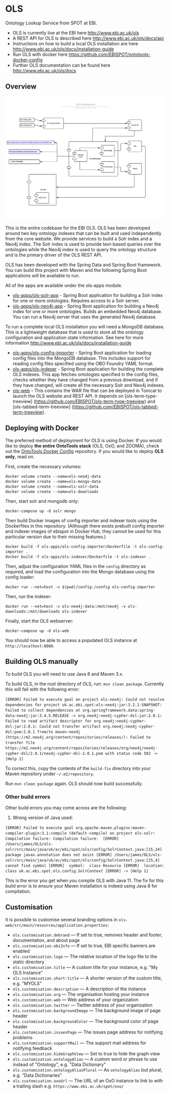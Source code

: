 # OLS

Ontology Lookup Service from SPOT at EBI.

* OLS is currently live at the EBI here http://www.ebi.ac.uk/ols
* A REST API for OLS is described here http://www.ebi.ac.uk/ols/docs/api
* Instructions on how to build a local OLS installation are here
  http://www.ebi.ac.uk/ols/docs/installation-guide
* Run OLS with docker here
  https://github.com/EBISPOT/ontotools-docker-config
* Further OLS documentation can be found here
  http://www.ebi.ac.uk/ols/docs

## Overview

![OLS Architecture](OLS-Architecture.png)

This is the entire codebase for the EBI OLS. OLS has been developed
around two key ontology indexes that can be built and used independently
from the core website. We provide services to build a Solr index and a
Neo4j index. The Solr index is used to provide text-based queries over
the ontologies while the Neo4j index is used to query the ontology
structure and is the primary driver of the OLS REST API.
 
OLS has been developed with the Spring Data and Spring Boot framework.
You can build this project with Maven and the following Spring Boot
applications will be available to run.
 
All of the apps are available under the ols-apps module.

* [ols-apps/ols-solr-app](ols-apps/ols-solr-app) - Spring Boot
  application for building a Solr index for one or more ontologies.
  Requires access to a Solr server.
* [ols-apps/ols-neo4j-app](ols-apps/ols-neo4j-app) - Spring Boot
  application for building a Neo4j index for one or more ontologies.
  Builds an embedded Neo4j database. You can run a Neo4j server that
  uses the generated Neo4j database.

To run a complete local OLS installation you will need a MongoDB
database. This is a lightweight database that is used to store all the
ontology configuration and application state information. See here for
more information http://www.ebi.ac.uk/ols/docs/installation-guide

* [ols-apps/ols-config-importer](ols-apps/ols-config-importer) - Spring
  Boot application for loading config files into the MongoDB database.
  This includes support for reading config files specified using the OBO
  Foundry YAML format.
* [ols-apps/ols-indexer](ols-apps/ols-indexer) - Spring Boot
  application for building the complete OLS indexes. This app fetches
  ontologies specified in the config files, checks whether they have
  changed from a previous download, and if they have changed, will
  create all the necessary Solr and Neo4j indexes.
* [ols-web](ols-web) - This contains the WAR file that can be deployed
  in Tomcat to launch the OLS website and REST API. It depends on
  [ols-term-type-treeview]
  (https://github.com/EBISPOT/ols-term-type-treeview) and
  [ols-tabbed-term-treeview]
  (https://github.com/EBISPOT/ols-tabbed-term-treeview).


## Deploying with Docker

The preferred method of deployment for OLS is using Docker. If you would like to deploy **the entire OntoTools stack** (OLS, OxO, and ZOOMA), check out the [OntoTools Docker Config](https://github.com/EBISPOT/ontotools-docker-config) repository. If you would like to deploy **OLS only**, read on.

First, create the necessary volumes:

    docker volume create --name=ols-neo4j-data
    docker volume create --name=ols-mongo-data
    docker volume create --name=ols-solr-data
    docker volume create --name=ols-downloads

Then, start solr and mongodb only:

    docker-compose up -d solr mongo


Then build Docker images of config importer and indexer tools using the Dockerfiles in this repository. (Although there exists prebuilt config importer and indexer images of ebispot in Docker Hub, they cannot be used for this particular version due to their missing features.) 

    docker build -f ols-apps/ols-config-importer/Dockerfile -t ols-config-importer .
    docker build -f ols-apps/ols-indexer/Dockerfile -t ols-indexer .


Then, adjust the configuration YAML files in the `config` directory as required,
and load the configuration into the Mongo database using the config loader:

    docker run --net=host -v $(pwd)/config:/config ols-config-importer

Then, run the indexer:

    docker run --net=host -v ols-neo4j-data:/mnt/neo4j -v ols-downloads:/mnt/downloads ols-indexer

Finally, start the OLS webserver:

    docker-compose up -d ols-web

You should now be able to access a populated OLS instance at `http://localhost:8080`. 


## Building OLS manually

To build OLS you will need to use Java 8 and Maven 3.x.

To build OLS, in the root directory of OLS, run:
`mvn clean package`. Currently this will fail with the following error:

`[ERROR] Failed to execute goal on project ols-neo4j: Could not resolve dependencies for project uk.ac.ebi.spot:ols-neo4j:jar:3.2.1-SNAPSHOT: Failed to collect dependencies at org.springframework.data:spring-data-neo4j:jar:3.4.5.RELEASE -> org.neo4j:neo4j-cypher-dsl:jar:2.0.1: Failed to read artifact descriptor for org.neo4j:neo4j-cypher-dsl:jar:2.0.1: Could not transfer artifact org.neo4j:neo4j-cypher-dsl:pom:2.0.1 from/to maven-neo4j (https://m2.neo4j.org/content/repositories/releases/): Failed to transfer file https://m2.neo4j.org/content/repositories/releases/org/neo4j/neo4j-cypher-dsl/2.0.1/neo4j-cypher-dsl-2.0.1.pom with status code 502 -> [Help 1]`

To correct this, copy the contents of the `build-fix` directory into your Maven 
repository under `~/.m2/repository`.

Run `mvn clean package` again. OLS should now build successfully. 

### Other build errors
Other build errors you may come across are the following:

1. Wrong version of Java used:

`[ERROR] Failed to execute goal org.apache.maven.plugins:maven-compiler-plugin:3.1:compile (default-compile) on project ols-solr: Compilation failure: Compilation failure: 
 [ERROR] /Users/james/OLS/ols-solr/src/main/java/uk/ac/ebi/spot/ols/config/SolrContext.java:[15,24] package javax.annotation does not exist
 [ERROR] /Users/james/OLS/ols-solr/src/main/java/uk/ac/ebi/spot/ols/config/SolrContext.java:[25,4] cannot find symbol
 [ERROR]  symbol:  class Resource
 [ERROR]  location: class uk.ac.ebi.spot.ols.config.SolrContext
 [ERROR] -> [Help 1]` 
 
This is the error you get when you compile OLS with Java 11. The fix for this 
build error is to ensure your Maven installation is indeed using Java 8 for 
compilation.  

## Customisation

It is possible to customise several branding options in `ols-web/src/main/resources/application.properties`:

* `ols.customisation.debrand` — If set to true, removes header and footer, documentation, and about page
* `ols.customisation.ebiInfo` — If set to true, EBI specific banners are enabled
* `ols.customisation.logo` — The relative location of the logo file to the static directory
* `ols.customisation.title` — A custom title for your instance, e.g. "My OLS Instance"
* `ols.customisation.short-title` — A shorter version of the custom title, e.g. "MYOLS"
* `ols.customisation.description` — A description of the instance
* `ols.customisation.org` — The organisation hosting your instance
* `ols.customisation.web` — Web address of your organization
* `ols.customisation.twitter` — Twitter address of your organization
* `ols.customisation.backgroundImage` — The background image of page header
* `ols.customisation.backgroundColor` — The background color of page header
* `ols.customisation.issuesPage` — The issues page address for notifying problems
* `ols.customisation.supportMail` — The support mail address for notifying feedback
* `ols.customisation.hideGraphView` — Set to true to hide the graph view 
* `ols.customisation.ontologyAlias` — A custom word or phrase to use instead of "Ontology", e.g. "Data Dictionary"
* `ols.customisation.ontologyAliasPlural` — As `ontologyAlias` but plural, e.g. "Data Dictionaries"
* `ols.customisation.oxoUrl` — The URL of an OxO instance to link to with a trailing slash e.g. `https://www.ebi.ac.uk/spot/oxo/`







